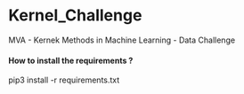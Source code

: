 # Kernel_Challenge
MVA - Kernek Methods in Machine Learning - Data Challenge 


#### How to install the requirements ?
pip3 install -r requirements.txt
